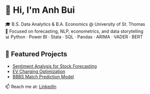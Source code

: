 # 👋 Hi, I'm Anh Bui

🎓 B.S. Data Analytics & B.A. Economics @ University of St. Thomas  
🔎 Focused on forecasting, NLP, econometrics, and data storytelling  
📊 Python · Power BI · Stata · SQL · Pandas · ARIMA · VADER · BERT

## 📁 Featured Projects
- [Sentiment Analysis for Stock Forecasting](#)
- [EV Charging Optimization](#)
- [BBBS Match Prediction Model](#)

📫 Reach me at: [LinkedIn](https://www.linkedin.com/in/hoang-anh-bui-anhiune)
